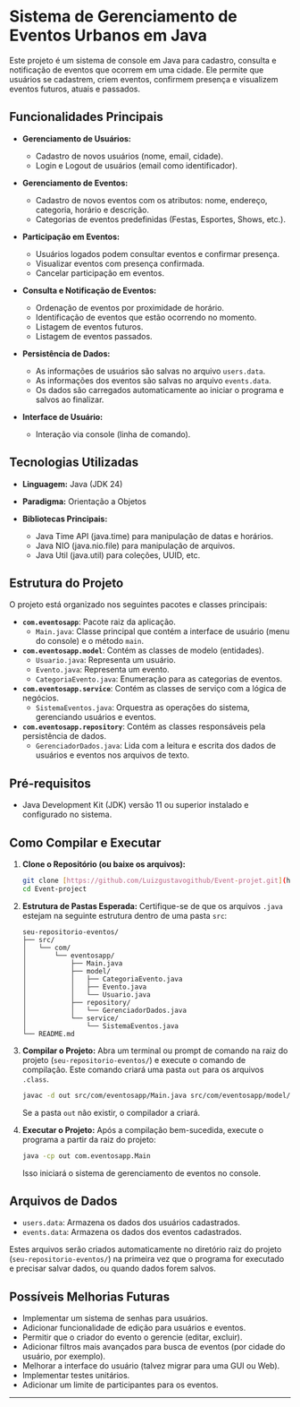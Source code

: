 # Sistema de Gerenciamento de Eventos Urbanos em Java

Este projeto é um sistema de console em Java para cadastro, consulta e notificação de eventos que ocorrem em uma cidade. Ele permite que usuários se cadastrem, criem eventos, confirmem presença e visualizem eventos futuros, atuais e passados.

## Funcionalidades Principais

* **Gerenciamento de Usuários:**
    * Cadastro de novos usuários (nome, email, cidade).
    * Login e Logout de usuários (email como identificador).
      
* **Gerenciamento de Eventos:**
    * Cadastro de novos eventos com os atributos: nome, endereço, categoria, horário e descrição.
    * Categorias de eventos predefinidas (Festas, Esportes, Shows, etc.).
      
* **Participação em Eventos:**
    * Usuários logados podem consultar eventos e confirmar presença.
    * Visualizar eventos com presença confirmada.
    * Cancelar participação em eventos.
      
* **Consulta e Notificação de Eventos:**
    * Ordenação de eventos por proximidade de horário.
    * Identificação de eventos que estão ocorrendo no momento.
    * Listagem de eventos futuros.
    * Listagem de eventos passados.
      
* **Persistência de Dados:**
    * As informações de usuários são salvas no arquivo `users.data`.
    * As informações dos eventos são salvas no arquivo `events.data`.
    * Os dados são carregados automaticamente ao iniciar o programa e salvos ao finalizar.
      
* **Interface de Usuário:**
    * Interação via console (linha de comando).

## Tecnologias Utilizadas

* **Linguagem:** Java (JDK 24)
* **Paradigma:** Orientação a Objetos
  
* **Bibliotecas Principais:**
    * Java Time API (java.time) para manipulação de datas e horários.
    * Java NIO (java.nio.file) para manipulação de arquivos.
    * Java Util (java.util) para coleções, UUID, etc.

## Estrutura do Projeto

O projeto está organizado nos seguintes pacotes e classes principais:

* **`com.eventosapp`**: Pacote raiz da aplicação.
    * `Main.java`: Classe principal que contém a interface de usuário (menu do console) e o método `main`.
* **`com.eventosapp.model`**: Contém as classes de modelo (entidades).
    * `Usuario.java`: Representa um usuário.
    * `Evento.java`: Representa um evento.
    * `CategoriaEvento.java`: Enumeração para as categorias de eventos.
* **`com.eventosapp.service`**: Contém as classes de serviço com a lógica de negócios.
    * `SistemaEventos.java`: Orquestra as operações do sistema, gerenciando usuários e eventos.
* **`com.eventosapp.repository`**: Contém as classes responsáveis pela persistência de dados.
    * `GerenciadorDados.java`: Lida com a leitura e escrita dos dados de usuários e eventos nos arquivos de texto.

## Pré-requisitos

* Java Development Kit (JDK) versão 11 ou superior instalado e configurado no sistema.

## Como Compilar e Executar

1.  **Clone o Repositório (ou baixe os arquivos):**
    ```bash
    git clone [https://github.com/Luizgustavogithub/Event-projet.git](https://github.com/Luizgustavogithub/Event-projet.git)
    cd Event-project
    ```

2.  **Estrutura de Pastas Esperada:**
    Certifique-se de que os arquivos `.java` estejam na seguinte estrutura dentro de uma pasta `src`:
    ```
    seu-repositorio-eventos/
    ├── src/
    │   └── com/
    │       └── eventosapp/
    │           ├── Main.java
    │           ├── model/
    │           │   ├── CategoriaEvento.java
    │           │   ├── Evento.java
    │           │   └── Usuario.java
    │           ├── repository/
    │           │   └── GerenciadorDados.java
    │           └── service/
    │               └── SistemaEventos.java
    └── README.md
    ```

3.  **Compilar o Projeto:**
    Abra um terminal ou prompt de comando na raiz do projeto (`seu-repositorio-eventos/`) e execute o comando de compilação. Este comando criará uma pasta `out` para os arquivos `.class`.
    ```bash
    javac -d out src/com/eventosapp/Main.java src/com/eventosapp/model/*.java src/com/eventosapp/repository/*.java src/com/eventosapp/service/*.java
    ```
    Se a pasta `out` não existir, o compilador a criará.

4.  **Executar o Projeto:**
    Após a compilação bem-sucedida, execute o programa a partir da raiz do projeto:
    ```bash
    java -cp out com.eventosapp.Main
    ```
    Isso iniciará o sistema de gerenciamento de eventos no console.

## Arquivos de Dados

* `users.data`: Armazena os dados dos usuários cadastrados.
* `events.data`: Armazena os dados dos eventos cadastrados.

Estes arquivos serão criados automaticamente no diretório raiz do projeto (`seu-repositorio-eventos/`) na primeira vez que o programa for executado e precisar salvar dados, ou quando dados forem salvos.

## Possíveis Melhorias Futuras

* Implementar um sistema de senhas para usuários.
* Adicionar funcionalidade de edição para usuários e eventos.
* Permitir que o criador do evento o gerencie (editar, excluir).
* Adicionar filtros mais avançados para busca de eventos (por cidade do usuário, por exemplo).
* Melhorar a interface do usuário (talvez migrar para uma GUI ou Web).
* Implementar testes unitários.
* Adicionar um limite de participantes para os eventos.

---
